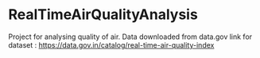# RealTimeAirQualityAnalysis
Project for analysing quality of air.
Data downloaded from data.gov 
link for dataset : https://data.gov.in/catalog/real-time-air-quality-index
